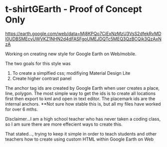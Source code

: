 # t-shirtGEarth - Proof of Concept Only 
https://earth.google.com/web/data=Mj8KPQo7CiExNzMzU3VsS2dfekRvMDI0UDBSMEcyUWVKZ1NHN2d4dFASFgoUMEJDQTc5MEQ3QzBCQjk3QzAxNzA

Working on creating new style for Google Earth on Web/mobile.

The two goals for this style was
1. To create a simplfied css; modifiying Material Design Lite
2. Create higher contrast panel

The anchor tag ids are created by Google Earth when user creates a place, line, polygon.
The most simple way to get the ids is to create all locations first then export to kml and open in text editor. 
The placemark ids are the internal anchors. **Not sure how stable this is, but all my files have worked for over 6 mths.

Disclaimer...I am a high school teacher who has never taken a coding class, so I am sure there are more effecient ways to create this.

That stated...,
trying to keep it simple in order to teach students and other teachers how to create using custom HTML within Google Earth on Web
